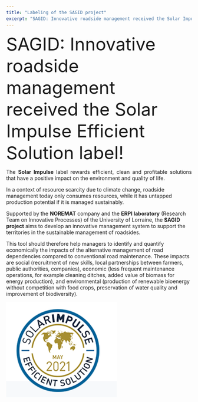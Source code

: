 ```yaml
---
title: "Labeling of the SAGID project" 
excerpt: "SAGID: Innovative roadside management received the Solar Impulse Efficient Solution label!"
---
```


<FONT size="15pt">SAGID: Innovative roadside management received the Solar Impulse Efficient Solution label!</FONT>  
  


<p align="justify">The <b>Solar Impulse</b> label rewards efficient, clean and profitable solutions that have a positive impact on the environment and quality of life.

In a context of resource scarcity due to climate change, roadside management today only consumes resources, while it has untapped production potential if it is managed sustainably.

Supported by the <b>NOREMAT</b> company and the <b>ERPI laboratory</b> (Research Team on Innovative Processes) of the University of Lorraine, the <b>SAGID project</b> aims to develop an innovative management system to support the territories in the sustainable management of roadsides.

This tool should therefore help managers to identify and quantify economically the impacts of the alternative management of road dependencies compared to conventional road maintenance. These impacts are social (recruitment of new skills, local partnerships between farmers, public authorities, companies), economic (less frequent maintenance operations, for example cleaning ditches, added value of biomass for energy production), and environmental (production of renewable bioenergy without competition with food crops, preservation of water quality and improvement of biodiversity).</p>

![](/assets/images/post/sagid.png)


